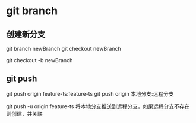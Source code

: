 # git branch 
## 创建新分支
git branch newBranch
git checkout newBranch

git checkout -b newBranch

## git push
git push origin feature-ts:feature-ts
git push origin 本地分支:远程分支

git push -u origin feature-ts
将本地分支推送到远程分支，如果远程分支不存在则创建，并关联
